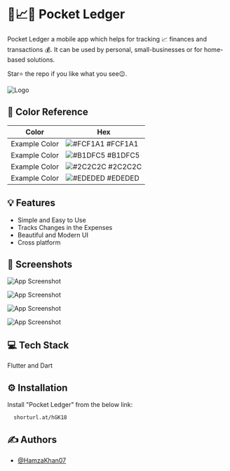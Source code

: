 
# 📝📈🔥 Pocket Ledger

Pocket Ledger a mobile app which helps for tracking 📈 finances and transactions 💰.
It can be used by personal, small-businesses or for home-based solutions.

Star⭐ the repo if you like what you see😉.




![Logo](https://drive.google.com/uc?id=1AmEWoRW2WAUl7dPoQGDhbEH32IyUquzM)

## 🎨 Color Reference

| Color             | Hex                                                                |
| ----------------- | ------------------------------------------------------------------ |
| Example Color | ![#FCF1A1](https://via.placeholder.com/10/FCF1A10a192f?text=+) #FCF1A1 |
| Example Color | ![#B1DFC5](https://via.placeholder.com/10/B1DFC5?text=+) #B1DFC5 |
| Example Color | ![#2C2C2C](https://via.placeholder.com/10/2C2C2C?text=+) #2C2C2C |
| Example Color | ![#EDEDED](https://via.placeholder.com/10/EDEDED?text=+) #EDEDED |


## 💡 Features

- Simple and Easy to Use
- Tracks Changes in the Expenses
- Beautiful and Modern UI
- Cross platform

## 📸 Screenshots

![App Screenshot](https://drive.google.com/uc?id=15GGj1e_sD8mRr-aj6YzBCiFNsA1Y9f0L)

![App Screenshot](https://drive.google.com/uc?id=18GETIcbYjUOQhLIFZYuyQXWfJQpFrrdn)

![App Screenshot](https://drive.google.com/uc?id=13dSpW_tnEeKQ7cEATiFGcSCwfYl3iFcl)

![App Screenshot](https://drive.google.com/uc?id=16ltgd3Y4LOwBtk7klNm_eNhdaE9chv4J)

## 💻 Tech Stack

Flutter and Dart



## ⚙️ Installation

Install "Pocket Ledger" from the below link:

```web
  shorturl.at/hGK18
```
    
## ✍️ Authors

- [@HamzaKhan07](https://www.github.com/HamzaKhan07)

